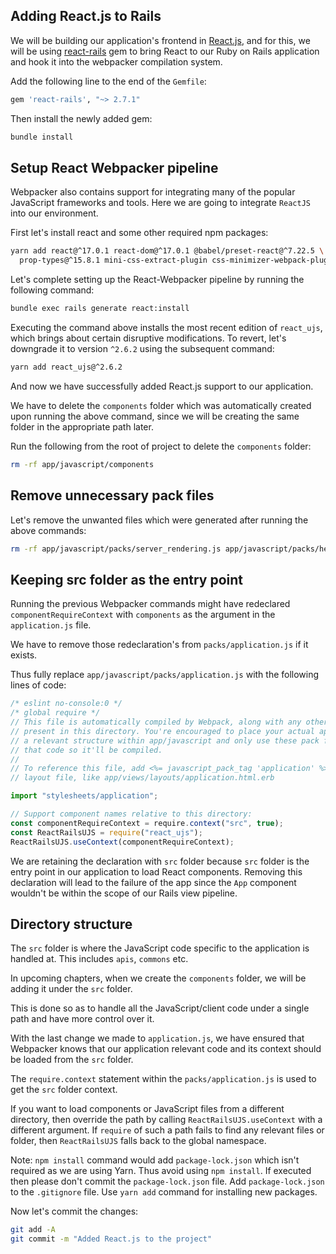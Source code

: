 ## Adding React.js to Rails

We will be building our application's frontend in
[React.js](https://reactjs.org), and for this, we will be using
[react-rails](https://github.com/reactjs/react-rails) gem to bring React to our
Ruby on Rails application and hook it into the webpacker compilation system.

Add the following line to the end of the `Gemfile`:

```ruby
gem 'react-rails', "~> 2.7.1"
```

Then install the newly added gem:

```bash
bundle install
```

## Setup React Webpacker pipeline

Webpacker also contains support for integrating many of the popular JavaScript
frameworks and tools. Here we are going to integrate `ReactJS` into our
environment.

First let's install react and some other required npm packages:

```bash
yarn add react@^17.0.1 react-dom@^17.0.1 @babel/preset-react@^7.22.5 \
  prop-types@^15.8.1 mini-css-extract-plugin css-minimizer-webpack-plugin
```

Let's complete setting up the React-Webpacker pipeline by running the
following command:

```bash
bundle exec rails generate react:install
```

Executing the command above installs the most recent edition of `react_ujs`, which brings about certain disruptive modifications. To revert, let's downgrade it to version `^2.6.2` using the subsequent command:

```bash
yarn add react_ujs@^2.6.2
```

And now we have successfully added React.js support to our application.

We have to delete the `components` folder which was automatically created upon
running the above command, since we will be creating the same folder in the
appropriate path later.

Run the following from the root of project to delete the `components` folder:

```bash
rm -rf app/javascript/components
```

## Remove unnecessary pack files

Let's remove the unwanted files which were generated after running the above
commands:

```bash
rm -rf app/javascript/packs/server_rendering.js app/javascript/packs/hello_react.jsx
```

## Keeping src folder as the entry point

Running the previous Webpacker commands might have redeclared
`componentRequireContext` with `components` as the argument in the
`application.js` file.

We have to remove those redeclaration's from `packs/application.js` if it
exists.

Thus fully replace `app/javascript/packs/application.js` with the following
lines of code:

```javascript
/* eslint no-console:0 */
/* global require */
// This file is automatically compiled by Webpack, along with any other files
// present in this directory. You're encouraged to place your actual application logic in
// a relevant structure within app/javascript and only use these pack files to reference
// that code so it'll be compiled.
//
// To reference this file, add <%= javascript_pack_tag 'application' %> to the appropriate
// layout file, like app/views/layouts/application.html.erb

import "stylesheets/application";

// Support component names relative to this directory:
const componentRequireContext = require.context("src", true);
const ReactRailsUJS = require("react_ujs");
ReactRailsUJS.useContext(componentRequireContext);
```

We are retaining the declaration with `src` folder because `src` folder is the
entry point in our application to load React components. Removing this
declaration will lead to the failure of the app since the `App` component
wouldn't be within the scope of our Rails view pipeline.

## Directory structure

The `src` folder is where the JavaScript code specific to the application is
handled at. This includes `apis`, `commons` etc.

In upcoming chapters, when we create the `components` folder, we will be adding
it under the `src` folder.

This is done so as to handle all the JavaScript/client code under a single path
and have more control over it.

With the last change we made to `application.js`, we have ensured that Webpacker
knows that our application relevant code and its context should be loaded from
the `src` folder.

The `require.context` statement within the `packs/application.js` is used to get
the `src` folder context.

If you want to load components or JavaScript files from a different directory,
then override the path by calling `ReactRailsUJS.useContext` with a different
argument. If `require` of such a path fails to find any relevant files or
folder, then `ReactRailsUJS` falls back to the global namespace.

Note: `npm install` command would add `package-lock.json` which isn't required
as we are using Yarn. Thus avoid using `npm install`. If executed then please
don't commit the `package-lock.json` file. Add `package-lock.json` to the
`.gitignore` file. Use `yarn add` command for installing new packages.

Now let's commit the changes:

```bash
git add -A
git commit -m "Added React.js to the project"
```
